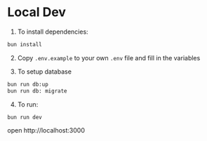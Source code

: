 # Local Dev

1. To install dependencies:

```sh
bun install
```

2. Copy `.env.example` to your own `.env` file and fill in the variables

3. To setup database

```sh
bun run db:up
bun run db: migrate
```

4. To run:

```sh
bun run dev
```

open http://localhost:3000
